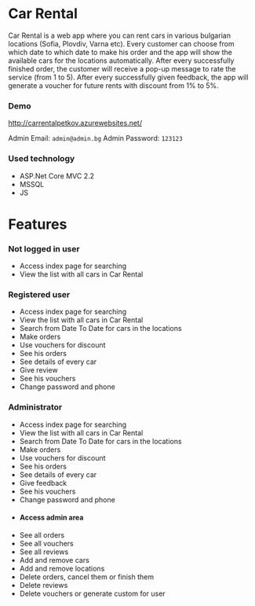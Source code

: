 # Car Rental
Car Rental is a web app where you can rent cars in various bulgarian locations (Sofia, Plovdiv, Varna etc). Every customer can choose from which date to which date to make his order and the app will show the available cars for the locations automatically.
After every successfully finished order, the customer will receive a pop-up message to rate the service (from 1 to 5). After every successfully given feedback, the app will generate a voucher for future rents with discount from 1% to 5%.

### Demo
http://carrentalpetkov.azurewebsites.net/

Admin Email: `admin@admin.bg`
Admin Password: `123123`

### Used technology
- ASP.Net Core MVC 2.2
- MSSQL
- JS

# Features

### Not logged in user
- Access index page for searching
- View the list with all cars in Car Rental

### Registered user
- Access index page for searching
- View the list with all cars in Car Rental
- Search from Date To Date for cars in the locations
- Make orders
- Use vouchers for discount
- See his orders
- See details of every car
- Give review
- See his vouchers
- Change password and phone

### Administrator
- Access index page for searching
- View the list with all cars in Car Rental
- Search from Date To Date for cars in the locations
- Make orders
- Use vouchers for discount
- See his orders
- See details of every car
- Give feedback
- See his vouchers
- Change password and phone
- #### Access admin area
- See all orders
- See all vouchers
- See all reviews
- Add and remove cars
- Add and remove locations
- Delete orders, cancel them or finish them
- Delete reviews
- Delete vouchers or generate custom for user
